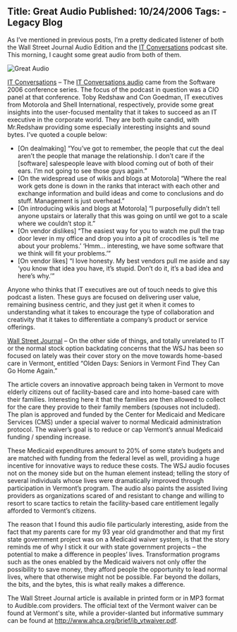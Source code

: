 Title: Great Audio
Published: 10/24/2006
Tags:
    - Legacy Blog
---
As I’ve mentioned in previous posts, I’m a pretty dedicated listener of both the Wall Street Journal Audio Edition and the [IT Conversations](http://web.archive.org/web/20130729200341id_/http://itc.conversationsnetwork.org/) podcast site. This morning, I caught some great audio from both of them.

![Great Audio](https://s3.amazonaws.com/s3.beckshome.com/20061024-Great-Audio.png)

<u>IT Conversations</u> – The [IT Conversations audio](http://web.archive.org/web/20130729205137id_/http://itc.conversationsnetwork.org/shows/detail1036.html) came from the Software 2006 conference series. The focus of the podcast in question was a CIO panel at that conference. Toby Redshaw and Con Goedman, IT executives from Motorola and Shell International, respectively, provide some great insights into the user-focused mentality that it takes to succeed as an IT executive in the corporate world. They are both quite candid, with Mr.Redshaw providing some especially interesting insights and sound bytes. I’ve quoted a couple below:
* [On dealmaking] “You’ve got to remember, the people that cut the deal aren’t the people that manage the relationship. I don’t care if the [software] salespeople leave with blood coming out of both of their ears. I’m not going to see those guys again.”
* [On the widespread use of wikis and blogs at Motorola] “Where the real work gets done is down in the ranks that interact with each other and exchange information and build ideas and come to conclusions and do stuff. Management is just overhead.”
* [On introducing wikis and blogs at Motorola] “I purposefully didn’t tell anyone upstairs or laterally that this was going on until we got to a scale where we couldn’t stop it.”
* [On vendor dislikes] “The easiest way for you to watch me pull the trap door lever in my office and drop you into a pit of crocodiles is ‘tell me about your problems.’ ‘Hmm… interesting, we have some software that we think will fit your problems.’”
* [On vendor likes] “I love honesty. My best vendors pull me aside and say ‘you know that idea you have, it’s stupid. Don’t do it, it’s a bad idea and here’s why.’”

Anyone who thinks that IT executives are out of touch needs to give this podcast a listen. These guys are focused on delivering user value, remaining business centric, and they just get it when it comes to understanding what it takes to encourage the type of collaboration and creativity that it takes to differentiate a company’s product or service offerings.

<u>Wall Street Journal</u> – On the other side of things, and totally unrelated to IT or the normal stock option backdating concerns that the WSJ has been so focused on lately was their cover story on the move towards home-based care in Vermont, entitled “Olden Days: Seniors in Vermont Find They Can Go Home Again.”

The article covers an innovative approach being taken in Vermont to move elderly citizens out of facility-based care and into home-based care with their families. Interesting here it that the families are then allowed to collect for the care they provide to their family members (spouses not included). The plan is approved and funded by the Center for Medicaid and Medicare Services (CMS) under a special waiver to normal Medicaid administration protocol. The waiver’s goal is to reduce or cap Vermont’s annual Medicaid funding / spending increase.

These Medicaid expenditures amount to 20% of some state’s budgets and are matched with funding from the federal level as well, providing a huge incentive for innovative ways to reduce these costs. The WSJ audio focuses not on the money side but on the human element instead; telling the story of several individuals whose lives were dramatically improved through participation in Vermont’s program. The audio also paints the assisted living providers as organizations scared of and resistant to change and willing to resort to scare tactics to retain the facility-based care entitlement legally afforded to Vermont’s citizens.

The reason that I found this audio file particularly interesting, aside from the fact that my parents care for my 93 year old grandmother and that my first state government project was on a Medicaid waiver system, is that the story reminds me of why I stick it our with state government projects – the potential to make a difference in peoples’ lives. Transformation programs such as the ones enabled by the Medicaid waivers not only offer the possibility to save money, they afford people the opportunity to lead normal lives, where that otherwise might not be possible. Far beyond the dollars, the bits, and the bytes, this is what really makes a difference.

The Wall Street Journal article is available in printed form or in MP3 format to Audible.com providers. The official text of the Vermont waiver can be found at Vermont's site, while a provider-slanted but informative summary can be found at http://www.ahca.org/brief/ib_vtwaiver.pdf.